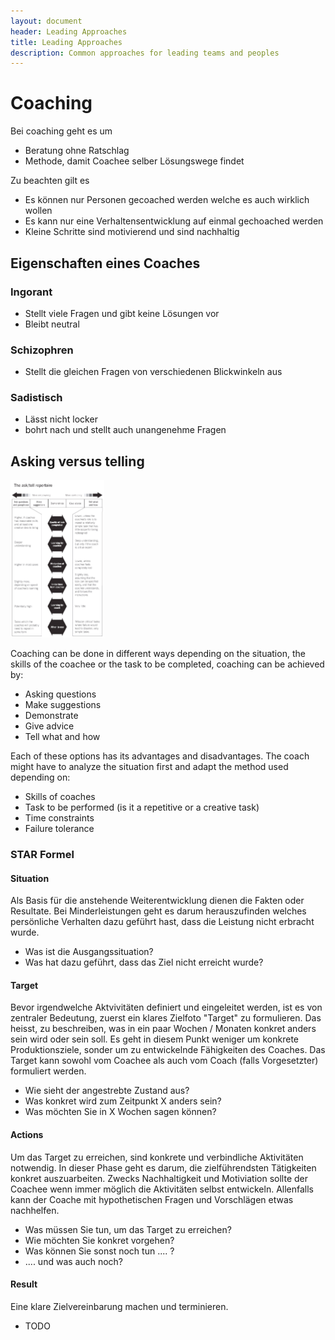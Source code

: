 ```yaml
---
layout: document
header: Leading Approaches
title: Leading Approaches
description: Common approaches for leading teams and peoples
---
```


# Coaching

Bei coaching geht es um

* Beratung ohne Ratschlag
* Methode, damit Coachee selber Lösungswege findet

Zu beachten gilt es

* Es können nur Personen gecoached werden welche es auch wirklich wollen
* Es kann nur eine Verhaltensentwicklung auf einmal gechoached werden
* Kleine Schritte sind motivierend und sind nachhaltig

## Eigenschaften eines Coaches

### Ingorant

* Stellt viele Fragen und gibt keine Lösungen vor
* Bleibt neutral

### Schizophren

* Stellt die gleichen Fragen von verschiedenen Blickwinkeln aus

### Sadistisch

* Lässt nicht locker
* bohrt nach und stellt auch unangenehme Fragen

## Asking versus telling

<img width="150px" data-width="10" data-height="10" data-action="zoom" src="../assets/img/documents/asking_vs_telling.jpg">

Coaching can be done in different ways depending on the situation, the skills of the coachee or the task to be completed, coaching can be achieved by:

* Asking questions
* Make suggestions
* Demonstrate
* Give advice
* Tell what and how

Each of these options has its advantages and disadvantages. The coach might have to analyze the situation first and adapt the method used depending on:

* Skills of coaches
* Task to be performed (is it a repetitive or a creative task)
* Time constraints
* Failure tolerance

### STAR Formel

#### Situation

Als Basis für die anstehende Weiterentwicklung dienen die Fakten oder Resultate. Bei Minderleistungen geht es darum herauszufinden welches persönliche Verhalten dazu geführt hast, dass die Leistung nicht erbracht wurde.

* Was ist die Ausgangssituation?
* Was hat dazu geführt, dass das Ziel nicht erreicht wurde?

#### Target

Bevor irgendwelche Aktvivitäten definiert und eingeleitet werden, ist es von zentraler Bedeutung, zuerst ein klares Zielfoto "Target" zu formulieren. Das heisst, zu beschreiben, was in ein paar Wochen / Monaten konkret anders sein wird oder sein soll. Es geht in diesem Punkt weniger um konkrete Produktionsziele, sonder um zu entwickelnde Fähigkeiten des Coaches. Das Target kann sowohl vom Coachee als auch vom Coach (falls Vorgesetzter) formuliert werden.

* Wie sieht der angestrebte Zustand aus?
* Was konkret wird zum Zeitpunkt X anders sein?
* Was möchten Sie in X Wochen sagen können?

#### Actions

Um das Target zu erreichen, sind konkrete und verbindliche Aktivitäten notwendig. In dieser Phase geht es darum, die zielführendsten Tätigkeiten konkret auszuarbeiten. Zwecks Nachhaltigkeit und Motiviation sollte der Coachee wenn immer möglich die Aktivitäten selbst entwickeln. Allenfalls kann der Coache mit hypothetischen Fragen und Vorschlägen etwas nachhelfen.

* Was müssen Sie tun, um das Target zu erreichen?
* Wie möchten Sie konkret vorgehen?
* Was können Sie sonst noch tun .... ?
* .... und was auch noch?

#### Result

Eine klare Zielvereinbarung machen und terminieren.

* TODO











